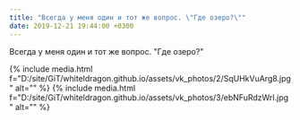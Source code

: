 ```yaml
---
title: "Всегда у меня один и тот же вопрос. \"Где озеро?\""
date: 2019-12-21 19:44:00 +0300
---
```


Всегда у меня один и тот же вопрос. "Где озеро?"


{% include media.html f="D:/site/GiT/whiteldragon.github.io/assets/vk_photos/2/SqUHkVuArg8.jpg" alt="" %}
{% include media.html f="D:/site/GiT/whiteldragon.github.io/assets/vk_photos/3/ebNFuRdzWrI.jpg" alt="" %}
